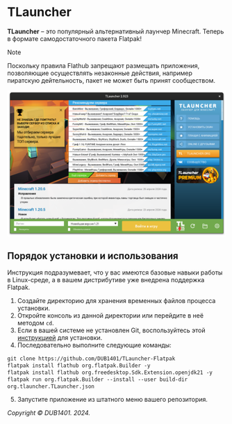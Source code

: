 # TLauncher
**TLauncher** – это популярный альтернативный лаунчер Minecraft. Теперь в формате самодостаточного пакета Flatpak!

> [!NOTE]  
> Поскольку правила Flathub запрещают размещать приложения, позволяющие осуществлять незаконные действия, например пиратскую дейтельность, пакет не может быть принят сообществом.

![TLauncher.png](Screenshots/TLauncher.png)

## Порядок установки и использования
Инструкция подразумевает, что у вас имеются базовые навыки работы в Linux-среде, а в вашем дистрибутиве уже внедрена поддержка Flatpak.
1. Создайте директорию для хранения временных файлов процесса установки.
2. Откройте консоль из данной директории или перейдите в неё методом `cd`.
3. Если в вашей системе не установлен Git, воспользуйтесь этой [инструкцией](https://git-scm.com/download/linux) для установки.
4. Последовательно выполните следующие команды:
```
git clone https://github.com/DUB1401/TLauncher-Flatpak
flatpak install flathub org.flatpak.Builder -y
flatpak install flathub org.freedesktop.Sdk.Extension.openjdk21 -y
flatpak run org.flatpak.Builder --install --user build-dir org.tlauncher.TLauncher.json
```
5. Запустите приложение из штатного меню вашего репозитория.

_Copyright © DUB1401. 2024._